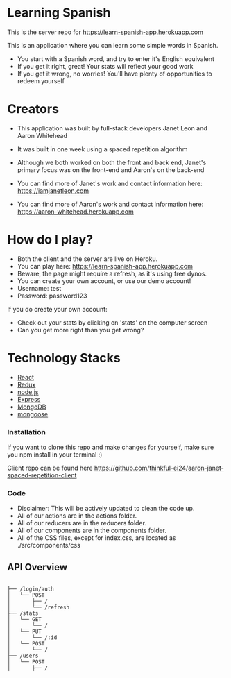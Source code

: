 # Learning Spanish

This is the server repo for https://learn-spanish-app.herokuapp.com

This is an application where you can learn some simple words in Spanish.

- You start with a Spanish word, and try to enter it's English equivalent
- If you get it right, great! Your stats will reflect your good work
- If you get it wrong, no worries! You'll have plenty of opportunities to redeem yourself

# Creators

- This application was built by full-stack developers Janet Leon and Aaron Whitehead

- It was built in one week using a spaced repetition algorithm
- Although we both worked on both the front and back end, Janet's primary focus was on the front-end and Aaron's on the back-end

- You can find more of Janet's work and contact information here: https://iamjanetleon.com
- You can find more of Aaron's work and contact information here: https://aaron-whitehead.herokuapp.com

# How do I play?

- Both the client and the server are live on Heroku.
- You can play here: https://learn-spanish-app.herokuapp.com
- Beware, the page might require a refresh, as it's using free dynos.
- You can create your own account, or use our demo account!
- Username: test
- Password: password123

If you do create your own account:

- Check out your stats by clicking on 'stats' on the computer screen
- Can you get more right than you get wrong?

# Technology Stacks

- [React](https://reactjs.org/)
- [Redux](https://redux.js.org/)
- [node.js](https://nodejs.org/en/)
- [Express](https://expressjs.com/)
- [MongoDB](https://mongodb.com/)
- [mongoose](https://mongoosejs.com/)

### Installation

If you want to clone this repo and make changes for yourself, make sure you npm install in your terminal :)

Client repo can be found here https://github.com/thinkful-ei24/aaron-janet-spaced-repetition-client

### Code

- Disclaimer: This will be actively updated to clean the code up.
- All of our actions are in the actions folder.
- All of our reducers are in the reducers folder.
- All of our components are in the components folder.
- All of the CSS files, except for index.css, are located as ./src/components/css

## API Overview

```text

├── /login/auth
│   └── POST
│       ├── /
│       └── /refresh
├── /stats
│   └── GET
│       └── /
│   └── PUT
│       └── /:id
│   └── POST
│       └── /
├── /users
│   └── POST
│       ├── /

```
